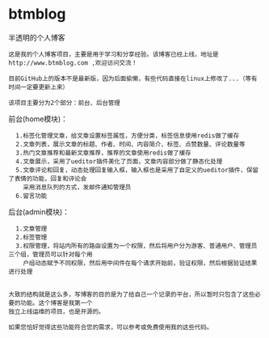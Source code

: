 # btmblog
半透明的个人博客

    这是我的个人博客项目，主要是用于学习和分享经验。该博客已经上线，地址是 http://www.btmblog.com ,欢迎访问交流！

    目前GitHub上的版本不是最新版，因为后面偷懒，有些代码直接在linux上修改了...（等有时间一定要更新上来）

    该项目主要分为2个部分：前台、后台管理

  前台(home模块)：
  
      1.标签化管理文章，给文章设置标签属性，方便分类，标签信息使用redis做了缓存
      2.文章列表，展示文章的标题、作者、时间、内容简介、标签、点赞数量、评论数量等
      3.热门文章推荐和最新文章推荐，推荐的文章使用redis做了缓存
      4.文章展示，采用了ueditor插件美化了页面，文章内容部分做了静态化处理
      5.文章评论和回复，动态处理回复输入框，输入框也是采用了自定义的ueditor插件，保留了表情的功能，回复和评论会
        采用消息队列的方式，发邮件通知管理员
      6.留言功能
     
  后台(admin模块)：
  
      1.文章管理
      2.标签管理
      3.权限管理，将站内所有的路由设置为一个权限，然后将用户分为游客、普通用户、管理员三个组，管理员可以针对每个用
        户组动态赋予不同权限，然后用中间件在每个请求开始前，验证权限，然后根据验证结果进行处理
 
 
    大致的结构就是这么多，写博客的目的是为了给自己一个记录的平台，所以暂时只包含了这些必要的功能。这个博客是我第一个
    独立上线运维的项目，也是开源的。
    
    如果您恰好觉得这些功能符合您的需求，可以参考或免费使用我的这些代码。
